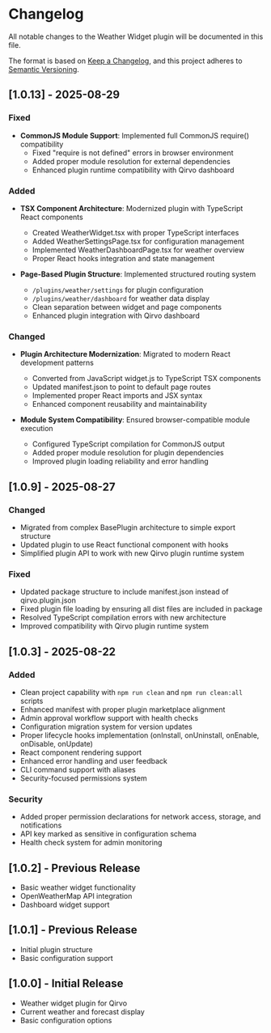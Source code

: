 # Changelog

All notable changes to the Weather Widget plugin will be documented in this file.

The format is based on [Keep a Changelog](https://keepachangelog.com/en/1.0.0/),
and this project adheres to [Semantic Versioning](https://semver.org/spec/v2.0.0.html).

## [1.0.13] - 2025-08-29

### Fixed

- **CommonJS Module Support**: Implemented full CommonJS require() compatibility
  - Fixed "require is not defined" errors in browser environment
  - Added proper module resolution for external dependencies
  - Enhanced plugin runtime compatibility with Qirvo dashboard

### Added

- **TSX Component Architecture**: Modernized plugin with TypeScript React components
  - Created WeatherWidget.tsx with proper TypeScript interfaces
  - Added WeatherSettingsPage.tsx for configuration management
  - Implemented WeatherDashboardPage.tsx for weather overview
  - Proper React hooks integration and state management

- **Page-Based Plugin Structure**: Implemented structured routing system
  - `/plugins/weather/settings` for plugin configuration
  - `/plugins/weather/dashboard` for weather data display
  - Clean separation between widget and page components
  - Enhanced plugin integration with Qirvo dashboard

### Changed

- **Plugin Architecture Modernization**: Migrated to modern React development patterns
  - Converted from JavaScript widget.js to TypeScript TSX components
  - Updated manifest.json to point to default page routes
  - Implemented proper React imports and JSX syntax
  - Enhanced component reusability and maintainability

- **Module System Compatibility**: Ensured browser-compatible module execution
  - Configured TypeScript compilation for CommonJS output
  - Added proper module resolution for plugin dependencies
  - Improved plugin loading reliability and error handling

## [1.0.9] - 2025-08-27

### Changed

- Migrated from complex BasePlugin architecture to simple export structure
- Updated plugin to use React functional component with hooks
- Simplified plugin API to work with new Qirvo plugin runtime system

### Fixed

- Updated package structure to include manifest.json instead of qirvo.plugin.json
- Fixed plugin file loading by ensuring all dist files are included in package
- Resolved TypeScript compilation errors with new architecture
- Improved compatibility with Qirvo plugin runtime system

## [1.0.3] - 2025-08-22

### Added

- Clean project capability with `npm run clean` and `npm run clean:all` scripts
- Enhanced manifest with proper plugin marketplace alignment
- Admin approval workflow support with health checks
- Configuration migration system for version updates
- Proper lifecycle hooks implementation (onInstall, onUninstall, onEnable, onDisable, onUpdate)
- React component rendering support
- Enhanced error handling and user feedback
- CLI command support with aliases
- Security-focused permissions system

### Security

- Added proper permission declarations for network access, storage, and notifications
- API key marked as sensitive in configuration schema
- Health check system for admin monitoring

## [1.0.2] - Previous Release

- Basic weather widget functionality
- OpenWeatherMap API integration
- Dashboard widget support

## [1.0.1] - Previous Release

- Initial plugin structure
- Basic configuration support

## [1.0.0] - Initial Release

- Weather widget plugin for Qirvo
- Current weather and forecast display
- Basic configuration options
